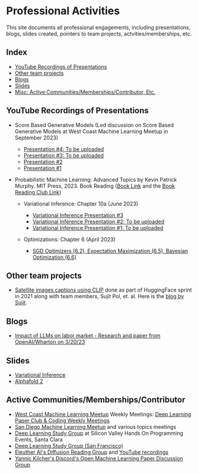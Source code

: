 # Professional Activities
This site documents all professional engagements, including presentations, blogs, slides created, pointers to team projects, actvities/memberships, etc.

## Index
* [YouTube Recordings of Presentations](#youtube-recordings-of-presentations)
* [Other team projects](#other-team-projects)
* [Blogs](#blogs)
* [Slides](#slides)
* [Misc: Active Communities/Memberships/Contributor, Etc.](#active-communitiesmembershipscontributor)

## YouTube Recordings of Presentations
- Score Based Generative Models (Led discussion on Score Based Generative Models at West Coast Machine Learning Meetup in September 2023)
  - [Presentation #4: To be uploaded](TBD)
  - [Presentation #3: To be uploaded](TBD)
  - [Presentation #2](https://www.youtube.com/watch?v=HdEc7i2-HWk)
  - [Presentation #1](https://www.youtube.com/watch?v=ZTt0Gtv2iDM)

- Probabilistic Machine Learning: Advanced Topics by Kevin Patrick Murphy. MIT Press, 2023. Book Reading ([Book Link](https://probml.github.io/pml-book/book2.html) and the  [Book Reading Club Link](https://www.youtube.com/playlist?list=PLmp4AHm0u1g3xuIHtrT37yOZCj51lWqic))
  - Variational Inference: Chapter 10a (June 2023)
    - [Variational Inference Presentation #3](https://www.youtube.com/watch?v=xIq-DU7dwW8)
    - [Variational Inference Presentation #2: To be uploaded](TBD)
    - [Variational Inference Presentation #1: To be uploaded](TBD)

  - Optimizations: Chapter 6 (April 2023)
    - [SGD Optimizers (6.2), Expectation Maximization (6.5), Bayesian Optimization (6.6)](https://www.youtube.com/watch?v=mpiByVB4qNI)

## Other team projects
- [Satellite images captions using CLIP](https://github.com/arampacha/CLIP-rsicd) done as part of HuggingFace sprint in 2021 along with team members, Sujit Pol, et. al. Here is the [blog by Sujit](https://huggingface.co/blog/fine-tune-clip-rsicd).
## Blogs
- [Impact of LLMs on labor market - Research and paper from OpenAI/Wharton on 3/20/23](https://github.com/devvidhani/Evolving-observations-summaries-notes-and-insights-on-AI-ML-trends/blob/master/OpenAI_Wharton_LLM_LLMPlus_Labor_Market_Impact.md)
## Slides
- [Variational Inference](https://docs.google.com/presentation/d/1DSLxVRqp_ffLN70q7jkiMkg9GP4Mm8SAP5xbkfGeJLY/edit?usp=sharing)
- [Alphafold 2](https://docs.google.com/presentation/d/1KucKjQslso3BDcv-1kS6xS8KNI5RcwPL33DMyoQfdXo/edit?usp=sharing)

## Active Communities/Memberships/Contributor
- [West Coast Machine Learning Meetup](https://www.youtube.com/@WestCoastMachineLearning/videos) Weekly Meetings: [Deep Learning Paper Club & Coding Weekly Meetings](https://www.meetup.com/east-bay-tri-valley-machine-learning-meetup/) 
- [San Diego Machine Learning Meetup](https://www.youtube.com/@SanDiegoMachineLearning/playlists) and various topics meetings
- [Deep Learning Study Group](https://www.meetup.com/handsonprogrammingevents/events/296254419/) at Silicon Valley Hands On Programming Events, Santa Clara
- [Deep Learning Study Group (San Francisco)](https://www.meetup.com/deep-learning-sf/)
- [Eleuther AI's Diffusion Reading Group](https://github.com/tmabraham/diffusion_reading_group) and [YouTube recordings](https://www.youtube.com/playlist?list=PLXqc0KMM8ZtKVEh8fIWEUaIU43SmWnfdM)
- [Yannic Kilcher's Discord's Open Machine Learning Paper Discussion Group](https://discord.com/channels/714501525455634453/719652499740688404)